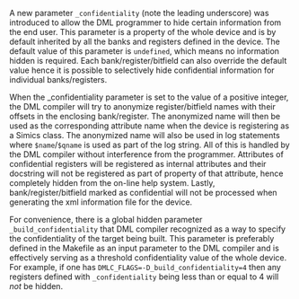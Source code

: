 <!--
  © 2021-2023 Intel Corporation
  SPDX-License-Identifier: MPL-2.0
-->

A new parameter `_confidentiality` (note the leading underscore) was
introduced to allow the DML programmer to hide certain information
from the end user. This parameter is a property of the whole device
and is by default inherited by all the banks and registers defined in
the device. The default value of this parameter is `undefined`, which
means no information hidden is required. Each bank/register/bitfield
can also override the default value hence it is possible to
selectively hide confidential information for individual
banks/registers.

When the _confidentiality parameter is set to the value of a positive
integer, the DML compiler will try to anonymize register/bitfield
names with their offsets in the enclosing bank/register. The
anonymized name will then be used as the corresponding attribute name
when the device is registering as a Simics class. The anonymized name
will also be used in log statements where `$name`/`$qname` is used as part
of the log string. All of this is handled by the DML compiler without
interference from the programmer. Attributes of confidential registers
will be registered as internal attributes and their docstring will not
be registered as part of property of that attribute, hence completely
hidden from the on-line help system. Lastly, bank/register/bitfield
marked as confidential will not be processed when generating the xml
information file for the device.

For convenience, there is a global hidden parameter
`_build_confidentiality` that DML compiler recognized as a way to
specify the confidentiality of the target being built. This parameter
is preferably defined in the Makefile as an input parameter to the DML
compiler and is effectively serving as a threshold confidentiality
value of the whole device. For example, if one has
`DMLC_FLAGS=-D_build_confidentiality=4` then any registers defined
with `_confidentiality` being less than or equal to 4 will *not* be
hidden.
